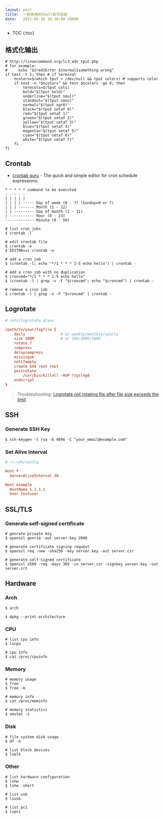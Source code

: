 ```yaml
---
layout: post
title:  一些常用的Shell命令总结
date:   2021-05-16 10:30:00 +0800
---
```


* TOC
{:toc}

## 格式化输出

```shell
# http://linuxcommand.org/lc3_adv_tput.php
# for example:
#     echo "${red}Error ${normal}something wrong"
if test -t 1; then # if terminal
    ncolors=$(which tput > /dev/null && tput colors) # supports color
    if test -n "$ncolors" && test $ncolors -ge 8; then
        termcols=$(tput cols)
        bold="$(tput bold)"
        underline="$(tput smul)"
        standout="$(tput smso)"
        normal="$(tput sgr0)"
        black="$(tput setaf 0)"
        red="$(tput setaf 1)"
        green="$(tput setaf 2)"
        yellow="$(tput setaf 3)"
        blue="$(tput setaf 4)"
        magenta="$(tput setaf 5)"
        cyan="$(tput setaf 6)"
        white="$(tput setaf 7)"
    fi
fi
```

## Crontab

- [crontab guru](https://crontab.guru/) - The quick and simple editor for cron schedule expressions.

```
* * * * * command to be executed
- - - - -
| | | | |
| | | | ----- Day of week (0 - 7) (Sunday=0 or 7)
| | | ------- Month (1 - 12)
| | --------- Day of month (1 - 31)
| ----------- Hour (0 - 23)
------------- Minute (0 - 59)
```

```shell
# list cron jobs
$ crontab -l

# edit crontab file
$ crontab -e
$ EDITOR=vi crontab -e

# add a cron job
$ (crontab -l; echo "*/1 * * * 1-5 echo hello") | crontab -

# add a cron job with no duplication
$ croncmd="*/1 * * * 1-5 echo hello"
$ (crontab -l | grep -v -F "$croncmd"; echo "$croncmd") | crontab -

# remove a cron job
$ crontab -l | grep -v -F "$croncmd" | crontab -
```

## Logrotate

```conf
# /etc/logrotate.d/xxx

/path/to/your/logfile {
    daily                # or weekly/monthly/yearly
    size 100M            # or 100/100k/100G
    rotate 7
    compress
    delaycompress
    missingok
    notifempty
    create 644 root root
    postrotate
        /usr/bin/killall -HUP rsyslogd
    endscript
}
```

> Troubleshooting: [Logrotate not rotating file after file size exceeds the limit](https://serverfault.com/questions/480551/logrotate-not-rotating-file-after-file-size-exceeds-the-limit)

## SSH

### Generate SSH Key

```shell
$ ssh-keygen -t rsa -b 4096 -C "your_email@example.com"
```

### Set Alive Interval

```conf
# ~/.ssh/config

Host *
  ServerAliveInterval 30

Host example
  HostName 1.1.1.1
  User testuser
```

## SSL/TLS

### Generate self-signed certificate

```shell
# genrate private key
$ openssl genrsa -out server.key 2048

# generate certificate signing request
$ openssl req -new -sha256 -key server.key -out server.csr

# generate self-signed certificate
$ openssl x509 -req -days 365 -in server.csr -signkey server.key -out server.crt
```

## Hardware

### Arch

```shell
$ arch

$ dpkg --print-architecture
```

### CPU

```shell
# list cpu info
$ lscpu

# cpu info
$ cat /proc/cpuinfo
```

### Memory

```shell
# memory usage
$ free
$ free -m

# memory info
$ cat /proc/meminfo

# memory statistics
$ vmstat -s
```

### Disk

```shell
# file system disk usage
$ df -h

# list block devices
$ lsblk
```

### Other

```shell
# list hardware configuration
$ lshw
$ lshw -short

# list usb
$ lsusb

# list pci
$ lspci
```